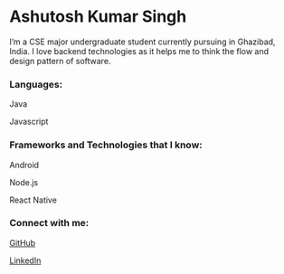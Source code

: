 # Ashutosh Kumar Singh

I’m a CSE major undergraduate student currently pursuing in Ghazibad, India.
I love backend technologies as it helps me to think the flow and design pattern of software.

### Languages:
Java

Javascript

### Frameworks and Technologies that I know:

Android

Node.js

React Native

### Connect with me:

[GitHub](https://github.com/spotashutoshkumarsingh)

[LinkedIn](https://www.linkedin.com/in/spotashutoshkumarsingh/)

